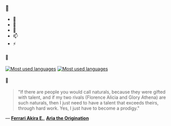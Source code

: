 ### 👋

- 🔭
- 🌱
- 💬
- 📫
- ⚡

#### 🧏

[![Most used languages](https://github-readme-stats-aynah.vercel.app/api/top-langs/?username=aynh&theme=solarized-dark&langs_count=6&layout=compact&hide_title=true)](https://github.com/anuraghazra/github-readme-stats#gh-dark-mode-only)
[![Most used languages](https://github-readme-stats-aynah.vercel.app/api/top-langs/?username=aynh&theme=solarized-light&langs_count=6&layout=compact&hide_title=true)](https://github.com/anuraghazra/github-readme-stats#gh-light-mode-only)

#### 💬

> "If there are people you would call naturals, because they were gifted with talent, and if my two rivals (Florence Alicia and Glory Athena) are such naturals, then I just need to have a talent that exceeds theirs, through hard work. Yes, I just have to become a prodigy."

&mdash; [**Ferrari Akira E.**](https://myanimelist.net/character.php?q=Ferrari%20Akira%20E.&cat=character), [**Aria the Origination**](https://myanimelist.net/search/all?q=Aria%20the%20Origination&cat=all)
